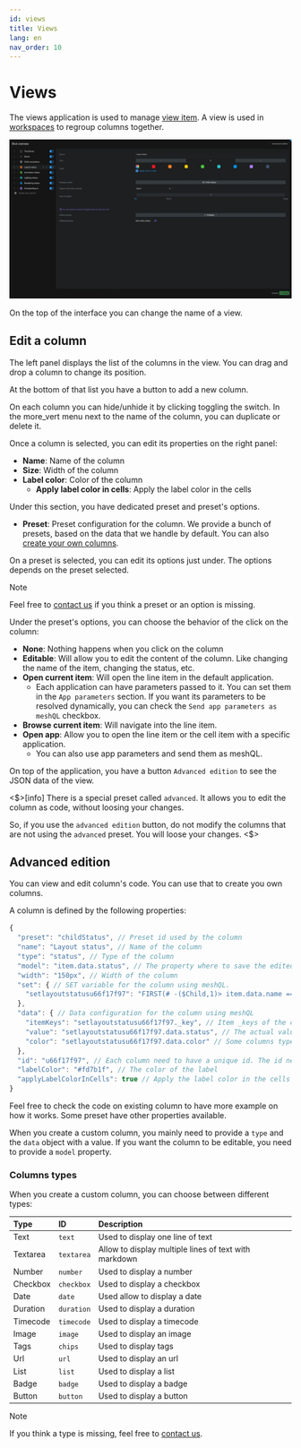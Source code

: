 ```yaml
---
id: views
title: Views
lang: en
nav_order: 10
---
```


# Views

The views application is used to manage [view item](../items/view.md). A view is used in [workspaces](./workspaces.md) to regroup columns together.

![Views](../../_medias/screenshots/views.webp)

On the top of the interface you can change the name of a view.

## Edit a column

The left panel displays the list of the columns in the view. You can drag and drop a column to change its position.

At the bottom of that list you have a button to add a new column.

On each column you can hide/unhide it by clicking toggling the switch. In the <span class="aq-icon">more_vert</span> menu next to the name of the column, you can duplicate or delete it.

Once a column is selected, you can edit its properties on the right panel:

- **Name**: Name of the column
- **Size**: Width of the column
- **Label color**: Color of the column
  - **Apply label color in cells**: Apply the label color in the cells

Under this section, you have dedicated preset and preset's options.

- **Preset**: Preset configuration for the column. We provide a bunch of presets, based on the data that we handle by default. You can also [create your own columns](../../how-to/create/column.md).

On a preset is selected, you can edit its options just under. The options depends on the preset selected.

> [!note]
> Feel free to [contact us](../../contact.md) if you think a preset or an option is missing.

Under the preset's options, you can choose the behavior of the click on the column:

- **None**: Nothing happens when you click on the column
- **Editable**: Will allow you to edit the content of the column. Like changing the name of the item, changing the status, etc.
- **Open current item**: Will open the line item in the default application.
  - Each application can have parameters passed to it. You can set them in the `App parameters` section. If you want its parameters to be resolved dynamically, you can check the `Send app parameters as meshQL` checkbox.
- **Browse current item**: Will navigate into the line item.
- **Open app**: Allow you to open the line item or the cell item with a specific application.
  - You can also use app parameters and send them as meshQL.

On top of the application, you have a button `Advanced edition` to see the JSON data of the view.

<$>[info]
There is a special preset called `advanced`. It allows you to edit the column as code, without loosing your changes.

So, if you use the `advanced edition` button, do not modify the columns that are not using the `advanced` preset. You will loose your changes.
<$>

## Advanced edition

You can view and edit column's code. You can use that to create you own columns.

A column is defined by the following properties:

```javascript
{
  "preset": "childStatus", // Preset id used by the column
  "name": "Layout status", // Name of the column
  "type": "status", // Type of the column
  "model": "item.data.status", // The property where to save the edited value. Used only if the column is editable
  "width": "150px", // Width of the column
  "set": { // SET variable for the column using meshQL.
    "setlayoutstatusu66f17f97": "FIRST(# -($Child,1)> item.data.name == 'layout' VIEW item)"
  },
  "data": { // Data configuration for the column using meshQL
    "itemKeys": "setlayoutstatusu66f17f97._key", // Item _keys of the content of the cell. It's used to know on which entity the model need to be saved.
    "value": "setlayoutstatusu66f17f97.data.status", // The actual value displayed in the cell
    "color": "setlayoutstatusu66f17f97.data.color" // Some columns type can have a color
  },
  "id": "u66f17f97", // Each column need to have a unique id. The id need in the current view. By default Aquarium take care of it by checking if no other columns have the same id.
  "labelColor": "#fd7b1f", // The color of the label
  "applyLabelColorInCells": true // Apply the label color in the cells
}
```

Feel free to check the code on existing column to have more example on how it works. Some preset have other properties available.

When you create a custom column, you mainly need to provide a `type` and the `data` object with a value. If you want the column to be editable, you need to provide a `model` property.

### Columns types

When you create a custom column, you can choose between different types:

| Type | ID | Description |
| :--- | :---- | :----------- |
| Text | `text` | Used to display one line of text |
| Textarea | `textarea` | Allow to display multiple lines of text with markdown |
| Number | `number` | Used to display a number |
| Checkbox | `checkbox` | Used to display a checkbox |
| Date | `date` | Used allow to display a date |
| Duration | `duration` | Used to display a duration |
| Timecode | `timecode` | Used to display a timecode |
| Image | `image` | Used to display an image |
| Tags | `chips` | Used to display tags |
| Url | `url` | Used to display an url |
| List | `list` | Used to display a list |
| Badge | `badge` | Used to display a badge |
| Button | `button` | Used to display a button |

> [!note]
> If you think a type is missing, feel free to [contact us](../../contact.md).
